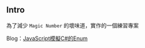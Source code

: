 ## Intro

為了減少 `Magic Number` 的壞味道，實作的一個練習專案

Blog：[JavaScript模擬C#的Enum](https://partypeopleland.github.io/artblog/2018/05/23/JavaScript%E6%A8%A1%E6%93%ACC-%E7%9A%84Enum/)
